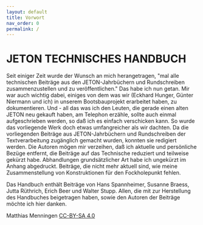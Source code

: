 ```yaml
---
layout: default
title: Vorwort
nav_order: 0
permalink: /
---
```


# JETON TECHNISCHES HANDBUCH

Seit einiger Zeit wurde der Wunsch an  mich herangetragen, "mal alle technischen Beiträge aus den JETON-Jahrbüchern und Rundschreiben zusammenzustellen und zu veröffentlichen." Das habe ich nun getan. Mir war auch wichtig dabei, einiges von dem was wir (Eckhard Hunger, Günter Niermann und ich) in unserem Bootsbauprojekt erarbeitet haben, zu dokumentieren. Und - all das was ich den Leuten, die gerade einen alten JETON neu gekauft haben, am Telephon erzähle, sollte auch einmal aufgeschrieben werden, so daß ich es einfach verschicken kann. So wurde das vorliegende Werk doch etwas umfangreicher als wir dachten.
Da die vorliegenden Beiträge aus JETON-Jahrbüchern und Rundschreiben der Textverarbeitung zugänglich gemacht wurden, konnten sie redigiert werden. Die Autoren mögen mir verzeihen, daß ich aktuelle und persönliche Bezüge entfernt, die Beiträge auf das Technische reduziert und teilweise gekürzt habe.
Abhandlungen grundsätzlicher Art habe ich ungekürzt im Anhang abgedruckt. Beiträge, die nicht mehr aktuell sind, wie meine Zusammenstellung von Konstruktionen für den Fockholepunkt fehlen.

Das Handbuch enthält Beiträge von Hans Spannheimer, Susanne Braess, Jutta Rüthrich, Erich Beer und Walter Stupp. Allen, die mit zur Herstellung des Handbuches beigetragen haben, sowie den Autoren der Beiträge möchte ich hier danken.

Matthias Menningen [CC-BY-SA 4.0](https://github.com/ASJeton/Handbuch/blob/main/LICENSE.md)